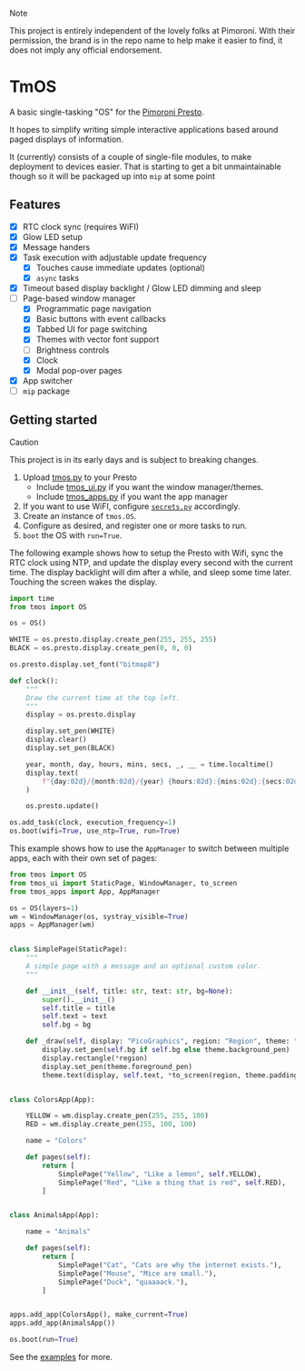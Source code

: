 > [!NOTE]
> This project is entirely independent of the lovely folks at Pimoroni.
> With their permission, the brand is in the repo name to help make it
> easier to find, it does not imply any official endorsement.

# TmOS

A basic single-tasking "OS" for the [Pimoroni Presto](https://shop.pimoroni.com/products/presto).

It hopes to simplify writing simple interactive applications based
around paged displays of information.

It (currently) consists of a couple of single-file modules, to make deployment
to devices easier. That is starting to get a bit unmaintainable though
so it will be packaged up into `mip` at some point

## Features

- [x] RTC clock sync (requires WiFI)
- [x] Glow LED setup
- [x] Message handers
- [x] Task execution with adjustable update frequency
  - [x] Touches cause immediate updates (optional)
  - [x] `async` tasks
- [x] Timeout based display backlight / Glow LED dimming and sleep
- [ ] Page-based window manager
  - [x] Programmatic page navigation
  - [x] Basic buttons with event callbacks
  - [x] Tabbed UI for page switching
  - [x] Themes with vector font support
  - [ ] Brightness controls
  - [x] Clock
  - [x] Modal pop-over pages
- [x] App switcher
- [ ] `mip` package

## Getting started

> [!CAUTION]
> This project is in its early days and is subject to breaking changes.

1. Upload [tmos.py](src/tmos.py) to your Presto
   - Include [tmos_ui.py](src/tmos_ui.py) if you want the window
     manager/themes.
   - Include [tmos_apps.py](src/tmos_apps.py) if you want the app manager
2. If you want to use WiFI, configure
   [`secrets.py`](https://github.com/pimoroni/pimoroni-pico/blob/main/micropython/examples/pico_wireless/secrets.py) accordingly.
3. Create an instance of `tmos.OS`.
4. Configure as desired, and register one or more tasks to run.
5. `boot` the OS with `run=True`.

The following example shows how to setup the Presto with  Wifi, sync the
RTC clock using NTP, and update the display every second with the
current time. The display backlight will dim after a while, and sleep
some time later. Touching the screen wakes the display.

```python
import time
from tmos import OS

os = OS()

WHITE = os.presto.display.create_pen(255, 255, 255)
BLACK = os.presto.display.create_pen(0, 0, 0)

os.presto.display.set_font("bitmap8")

def clock():
    """
    Draw the current time at the top left.
    """
    display = os.presto.display

    display.set_pen(WHITE)
    display.clear()
    display.set_pen(BLACK)

    year, month, day, hours, mins, secs, _, __ = time.localtime()
    display.text(
        f"{day:02d}/{month:02d}/{year} {hours:02d}:{mins:02d}:{secs:02d}", 10, 10
    )

    os.presto.update()

os.add_task(clock, execution_frequency=1)
os.boot(wifi=True, use_ntp=True, run=True)
```

This example shows how to use the `AppManager` to switch between
multiple apps, each with their own set of pages:

```python
from tmos import OS
from tmos_ui import StaticPage, WindowManager, to_screen
from tmos_apps import App, AppManager

os = OS(layers=1)
wm = WindowManager(os, systray_visible=True)
apps = AppManager(wm)


class SimplePage(StaticPage):
    """
    A simple page with a message and an optional custom color.
    """

    def __init__(self, title: str, text: str, bg=None):
        super().__init__()
        self.title = title
        self.text = text
        self.bg = bg

    def _draw(self, display: "PicoGraphics", region: "Region", theme: "Theme"):
        display.set_pen(self.bg if self.bg else theme.background_pen)
        display.rectangle(*region)
        display.set_pen(theme.foreground_pen)
        theme.text(display, self.text, *to_screen(region, theme.padding, theme.padding))


class ColorsApp(App):

    YELLOW = wm.display.create_pen(255, 255, 100)
    RED = wm.display.create_pen(255, 100, 100)

    name = "Colors"

    def pages(self):
        return [
            SimplePage("Yellow", "Like a lemon", self.YELLOW),
            SimplePage("Red", "Like a thing that is red", self.RED),
        ]


class AnimalsApp(App):

    name = "Animals"

    def pages(self):
        return [
            SimplePage("Cat", "Cats are why the internet exists."),
            SimplePage("Mouse", "Mice are small."),
            SimplePage("Duck", "quaaaack."),
        ]


apps.add_app(ColorsApp(), make_current=True)
apps.add_app(AnimalsApp())

os.boot(run=True)
```

See the [examples](examples) for more.
